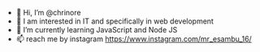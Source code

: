 - 👋 Hi, I’m @chrinore
- 👀 I am interested in IT and specifically in web development
- 🌱 I’m currently learning JavaScript and Node JS
- 📫 reach me by instagram https://www.instagram.com/mr_esambu_16/

<!---
chrinoren/chrinoren is a ✨ special ✨ repository because its `README.md` (this file) appears on your GitHub profile.
You can click the Preview link to take a look at your changes.
--->
